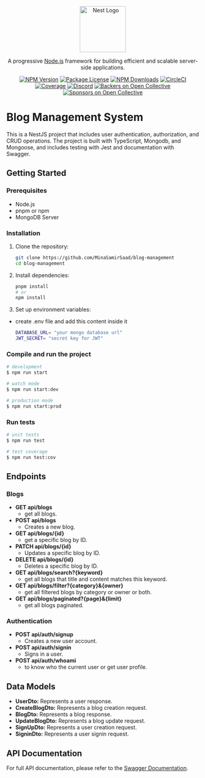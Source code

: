 <p align="center">
  <a href="http://nestjs.com/" target="blank"><img src="https://nestjs.com/img/logo-small.svg" width="120" alt="Nest Logo" /></a>
</p>

[circleci-image]: https://img.shields.io/circleci/build/github/nestjs/nest/master?token=abc123def456
[circleci-url]: https://circleci.com/gh/nestjs/nest

<p align="center">A progressive <a href="http://nodejs.org" target="_blank">Node.js</a> framework for building efficient and scalable server-side applications.</p>
<p align="center">
<a href="https://www.npmjs.com/~nestjscore" target="_blank"><img src="https://img.shields.io/npm/v/@nestjs/core.svg" alt="NPM Version" /></a>
<a href="https://www.npmjs.com/~nestjscore" target="_blank"><img src="https://img.shields.io/npm/l/@nestjs/core.svg" alt="Package License" /></a>
<a href="https://www.npmjs.com/~nestjscore" target="_blank"><img src="https://img.shields.io/npm/dm/@nestjs/common.svg" alt="NPM Downloads" /></a>
<a href="https://circleci.com/gh/nestjs/nest" target="_blank"><img src="https://img.shields.io/circleci/build/github/nestjs/nest/master" alt="CircleCI" /></a>
<a href="https://coveralls.io/github/nestjs/nest?branch=master" target="_blank"><img src="https://coveralls.io/repos/github/nestjs/nest/badge.svg?branch=master#9" alt="Coverage" /></a>
<a href="https://discord.gg/G7Qnnhy" target="_blank"><img src="https://img.shields.io/badge/discord-online-brightgreen.svg" alt="Discord"/></a>
<a href="https://opencollective.com/nest#backer" target="_blank"><img src="https://opencollective.com/nest/backers/badge.svg" alt="Backers on Open Collective" /></a>
<a href="https://opencollective.com/nest#sponsor" target="_blank"><img src="https://opencollective.com/nest/sponsors/badge.svg" alt="Sponsors on Open Collective" /></a>
</p>

# Blog Management System

This is a NestJS project that includes user authentication, authorization, and CRUD operations. The project is built with TypeScript, Mongodb, and Mongoose, and includes testing with Jest and documentation with Swagger.


## Getting Started

### Prerequisites

- Node.js
- pnpm or npm
- MongoDB Server

### Installation

1. Clone the repository:
    ```bash
    git clone https://github.com/MinaSamirSaad/blog-management
    cd blog-management
    ```

2. Install dependencies:
    ```bash
    pnpm install
    # or
    npm install
    ```

3. Set up environment variables:
  * create .env file and add this content inside it  
    ```bash
    DATABASE_URL= "your mongo database url"
    JWT_SECRET= "secret key for JWT"
    ```

### Compile and run the project

```bash
# development
$ npm run start

# watch mode
$ npm run start:dev

# production mode
$ npm run start:prod
```

### Run tests


```bash
# unit tests
$ npm run test

# test coverage
$ npm run test:cov
```

## Endpoints

### Blogs

* **GET api/blogs**
  * get all blogs.
* **POST api/blogs**
  * Creates a new blog.
* **GET api/blogs/{id}**
  * get a specific blog by ID.
* **PATCH api/blogs/{id}**
  * Updates a specific blog by ID.
* **DELETE api/blogs/{id}**
  * Deletes a specific blog by ID.
* **GET api/blogs/search?{keyword}**
  * get all blogs that title and content matches this keyword.
* **GET api/blogs/filter?{category}&{owner}**
  * get all filtered blogs by category or owner or both.
* **GET api/blogs/paginated?{page}&{limit}**
  * get all blogs paginated.


### Authentication

* **POST api/auth/signup**
  * Creates a new user account.
* **POST api/auth/signin**
  * Signs in a user.
* **POST api/auth/whoami**
  * to know who the current user or get user profile.

## Data Models

* **UserDto:** Represents a user response.
* **CreateBlogDto:** Represents a blog creation request.
* **BlogDto:** Represents a blog response.
* **UpdateBlogDto:** Represents a blog update request.
* **SignUpDto:** Represents a user creation request.
* **SigninDto:** Represents a user signin request.


## API Documentation

For full API documentation, please refer to the [Swagger Documentation](
  https://blog-management-theta.vercel.app/api/docs/
).
